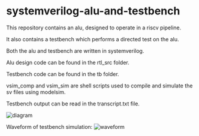 # systemverilog-alu-and-testbench

This repository contains an alu, designed to operate in a riscv pipeline.

It also contains a testbench which performs a directed test on the alu.

Both the alu and testbench are written in systemverilog.

Alu design code can be found in the rtl_src folder.

Testbench code can be found in the tb folder.

vsim_comp and vsim_sim are shell scripts used to compile and simulate the sv files using modelsim.

Testbench output can be read in the transcript.txt file.

![diagram](https://user-images.githubusercontent.com/39601174/225287814-9f01c449-18e3-4dbf-9ad5-b4673b27e8d8.png)

Waveform of testbench simulation:
![waveform](https://user-images.githubusercontent.com/39601174/225491935-8221ab63-8a1a-402a-a669-9e769d97f2b7.png)
